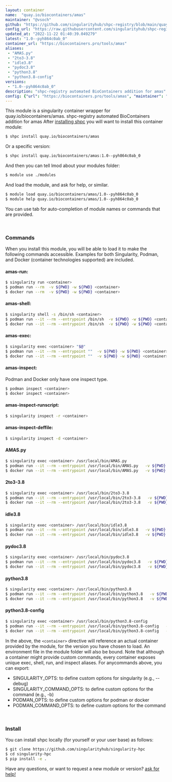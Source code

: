 ```yaml
---
layout: container
name:  "quay.io/biocontainers/amas"
maintainer: "@vsoch"
github: "https://github.com/singularityhub/shpc-registry/blob/main/quay.io/biocontainers/amas/container.yaml"
config_url: "https://raw.githubusercontent.com/singularityhub/shpc-registry/main/quay.io/biocontainers/amas/container.yaml"
updated_at: "2022-11-22 01:40:39.049279"
latest: "1.0--pyh864c0ab_0"
container_url: "https://biocontainers.pro/tools/amas"
aliases:
 - "AMAS.py"
 - "2to3-3.8"
 - "idle3.8"
 - "pydoc3.8"
 - "python3.8"
 - "python3.8-config"
versions:
 - "1.0--pyh864c0ab_0"
description: "shpc-registry automated BioContainers addition for amas"
config: {"url": "https://biocontainers.pro/tools/amas", "maintainer": "@vsoch", "description": "shpc-registry automated BioContainers addition for amas", "latest": {"1.0--pyh864c0ab_0": "sha256:5d12dc3061fb56a198d355244075a6dd8bd98771432954e5a1018a8cd81124fc"}, "tags": {"1.0--pyh864c0ab_0": "sha256:5d12dc3061fb56a198d355244075a6dd8bd98771432954e5a1018a8cd81124fc"}, "docker": "quay.io/biocontainers/amas", "aliases": {"AMAS.py": "/usr/local/bin/AMAS.py", "2to3-3.8": "/usr/local/bin/2to3-3.8", "idle3.8": "/usr/local/bin/idle3.8", "pydoc3.8": "/usr/local/bin/pydoc3.8", "python3.8": "/usr/local/bin/python3.8", "python3.8-config": "/usr/local/bin/python3.8-config"}}
---
```


This module is a singularity container wrapper for quay.io/biocontainers/amas.
shpc-registry automated BioContainers addition for amas
After [installing shpc](#install) you will want to install this container module:


```bash
$ shpc install quay.io/biocontainers/amas
```

Or a specific version:

```bash
$ shpc install quay.io/biocontainers/amas:1.0--pyh864c0ab_0
```

And then you can tell lmod about your modules folder:

```bash
$ module use ./modules
```

And load the module, and ask for help, or similar.

```bash
$ module load quay.io/biocontainers/amas/1.0--pyh864c0ab_0
$ module help quay.io/biocontainers/amas/1.0--pyh864c0ab_0
```

You can use tab for auto-completion of module names or commands that are provided.

<br>

### Commands

When you install this module, you will be able to load it to make the following commands accessible.
Examples for both Singularity, Podman, and Docker (container technologies supported) are included.

#### amas-run:

```bash
$ singularity run <container>
$ podman run --rm  -v ${PWD} -w ${PWD} <container>
$ docker run --rm  -v ${PWD} -w ${PWD} <container>
```

#### amas-shell:

```bash
$ singularity shell -s /bin/sh <container>
$ podman run --it --rm --entrypoint /bin/sh  -v ${PWD} -w ${PWD} <container>
$ docker run --it --rm --entrypoint /bin/sh  -v ${PWD} -w ${PWD} <container>
```

#### amas-exec:

```bash
$ singularity exec <container> "$@"
$ podman run --it --rm --entrypoint ""  -v ${PWD} -w ${PWD} <container> "$@"
$ docker run --it --rm --entrypoint ""  -v ${PWD} -w ${PWD} <container> "$@"
```

#### amas-inspect:

Podman and Docker only have one inspect type.

```bash
$ podman inspect <container>
$ docker inspect <container>
```

#### amas-inspect-runscript:

```bash
$ singularity inspect -r <container>
```

#### amas-inspect-deffile:

```bash
$ singularity inspect -d <container>
```


#### AMAS.py

```bash
$ singularity exec <container> /usr/local/bin/AMAS.py
$ podman run --it --rm --entrypoint /usr/local/bin/AMAS.py   -v ${PWD} -w ${PWD} <container> -c " $@"
$ docker run --it --rm --entrypoint /usr/local/bin/AMAS.py   -v ${PWD} -w ${PWD} <container> -c " $@"
```


#### 2to3-3.8

```bash
$ singularity exec <container> /usr/local/bin/2to3-3.8
$ podman run --it --rm --entrypoint /usr/local/bin/2to3-3.8   -v ${PWD} -w ${PWD} <container> -c " $@"
$ docker run --it --rm --entrypoint /usr/local/bin/2to3-3.8   -v ${PWD} -w ${PWD} <container> -c " $@"
```


#### idle3.8

```bash
$ singularity exec <container> /usr/local/bin/idle3.8
$ podman run --it --rm --entrypoint /usr/local/bin/idle3.8   -v ${PWD} -w ${PWD} <container> -c " $@"
$ docker run --it --rm --entrypoint /usr/local/bin/idle3.8   -v ${PWD} -w ${PWD} <container> -c " $@"
```


#### pydoc3.8

```bash
$ singularity exec <container> /usr/local/bin/pydoc3.8
$ podman run --it --rm --entrypoint /usr/local/bin/pydoc3.8   -v ${PWD} -w ${PWD} <container> -c " $@"
$ docker run --it --rm --entrypoint /usr/local/bin/pydoc3.8   -v ${PWD} -w ${PWD} <container> -c " $@"
```


#### python3.8

```bash
$ singularity exec <container> /usr/local/bin/python3.8
$ podman run --it --rm --entrypoint /usr/local/bin/python3.8   -v ${PWD} -w ${PWD} <container> -c " $@"
$ docker run --it --rm --entrypoint /usr/local/bin/python3.8   -v ${PWD} -w ${PWD} <container> -c " $@"
```


#### python3.8-config

```bash
$ singularity exec <container> /usr/local/bin/python3.8-config
$ podman run --it --rm --entrypoint /usr/local/bin/python3.8-config   -v ${PWD} -w ${PWD} <container> -c " $@"
$ docker run --it --rm --entrypoint /usr/local/bin/python3.8-config   -v ${PWD} -w ${PWD} <container> -c " $@"
```



In the above, the `<container>` directive will reference an actual container provided
by the module, for the version you have chosen to load. An environment file in the
module folder will also be bound. Note that although a container
might provide custom commands, every container exposes unique exec, shell, run, and
inspect aliases. For anycommands above, you can export:

 - SINGULARITY_OPTS: to define custom options for singularity (e.g., --debug)
 - SINGULARITY_COMMAND_OPTS: to define custom options for the command (e.g., -b)
 - PODMAN_OPTS: to define custom options for podman or docker
 - PODMAN_COMMAND_OPTS: to define custom options for the command

<br>

### Install

You can install shpc locally (for yourself or your user base) as follows:

```bash
$ git clone https://github.com/singularityhub/singularity-hpc
$ cd singularity-hpc
$ pip install -e .
```

Have any questions, or want to request a new module or version? [ask for help!](https://github.com/singularityhub/singularity-hpc/issues)